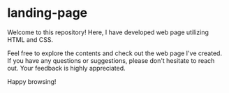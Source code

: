 # landing-page


Welcome to this repository! Here, I have developed web page utilizing HTML and CSS.

Feel free to explore the contents and check out the web page I've created. If you have any questions or suggestions, please don't hesitate to reach out. Your feedback is highly appreciated.

Happy browsing!
